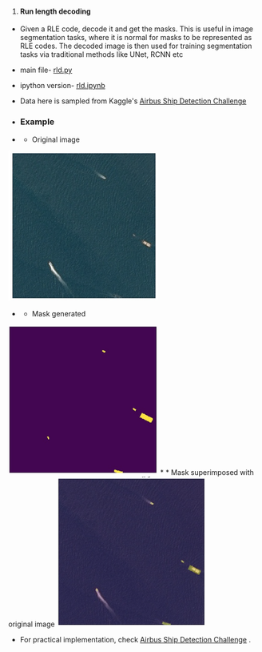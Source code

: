 1. #### Run length decoding
* Given a RLE code, decode it and get the masks. This is useful in image segmentation tasks, where it is normal for masks to be represented as RLE codes. The decoded image is then used for training segmentation tasks via traditional methods like UNet, RCNN etc

* main file- [rld.py](https://github.com/rohinarora/helper_functions/blob/master/rld.py)
* ipython version- [rld.ipynb](https://github.com/rohinarora/helper_functions/blob/master/rld.ipynb)

* Data here is sampled from Kaggle's [Airbus Ship Detection Challenge](https://www.kaggle.com/c/airbus-ship-detection)

* ### Example

* * Original image
<img src="https://github.com/rohinarora/helper_functions/blob/master/data/img1.png" width="300" height="300">

* * Mask generated
<img src="https://github.com/rohinarora/helper_functions/blob/master/data/img2.png" width="300" height="300">
* * Mask superimposed with original image
<img src="https://github.com/rohinarora/helper_functions/blob/master/data/img3.png" width="300" height="300">




* For practical implementation, check [Airbus Ship Detection Challenge](https://github.com/rohinarora/Airbus_Ship_Detection_Challenge)
.
